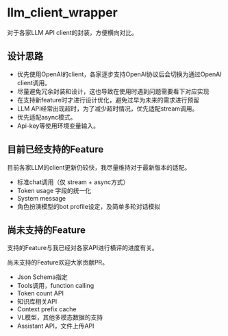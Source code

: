 # llm_client_wrapper

对于各家LLM API client的封装，方便横向对比。

## 设计思路

* 优先使用OpenAI的client，各家逐步支持OpenAI协议后会切换为通过OpenAI client调用。
* 尽量避免冗余封装和设计，这也导致在使用时遇到问题需要看下对应实现
* 在支持新feature时才进行设计优化，避免过早为未来的需求进行预留
* LLM API经常出现超时，为了减少超时情况，优先适配stream调用。
* 优先适配async模式。
* Api-key等使用环境变量输入。

## 目前已经支持的Feature

目前各家LLM的client更新仍较快，我尽量维持对于最新版本的适配。

* 标准chat调用（仅 stream + async方式）
* Token usage 字段的统一化
* System message
* 角色扮演模型的bot profile设定，及简单多轮对话模拟

## 尚未支持的Feature

支持的Feature与我已经对各家API进行横评的进度有关。

尚未支持的Feature欢迎大家贡献PR。

* Json Schema指定
* Tools调用，function calling
* Token count API
* 知识库相关API
* Context prefix cache
* VL模型，其他多模态数据的支持
* Assistant API，文件上传API


